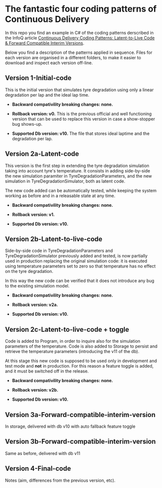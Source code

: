 # The fantastic four coding patterns of Continuous Delivery

In this repo you find an example in C# of the coding patterns derscribed in the InfoQ article [Continuous Delivery Coding Patterns: Latent-to-Live Code & Forward Compatible Interim Versions](https://www.infoq.com/articles/continuous-delivery-coding-patterns).

Below you find a description of the patterns applied in sequence.
Files for each version are organised in a different folders, to make it easier to download and inspect each version off-line.

## Version 1-Initial-code

This is the initial version that simulates tyre degradation using only a linear degradation per lap and the ideal lap time.

- **Backward compativility breaking changes: none.**

- **Rollback version: v0.**
This is the previous official and well functioning version that can be used to replace this version in case a show-stopper bug shows-up.

- **Supported Db version: v10.**
The file that stores ideal laptime and the degradation per lap.

## Version 2a-Latent-code

This version is the first step in extending the tyre degradation simulation taking into account tyre's temperature.
It consists in adding side-by-side the new simulation paramiter in TyreDegradationParameters, and the new simulation in TyreDegradationSimulator, both as latent code.

The new code added can be automatically tested, while keeping the system working as before and in a releasable state at any time.

- **Backward compativility breaking changes: none.**

- **Rollback version: v1.**

- **Supported Db version: v10.**

## Version 2b-Latent-to-live-code

Side-by-side code in TyreDegradationParameters and TyreDegradationSimulator previously added and tested, is now partially used in production replacing the original simulation code: it is executed using temperature parameters set to zero so that temperature has no effect on the tyre degradation.

In this way the new code can be verified that it does not introduce any bug to the existing simulation model.

- **Backward compativility breaking changes: none.**

- **Rollback version: v2a.**

- **Supported Db version: v10.**


## Version 2c-Latent-to-live-code + toggle

Code is added to Program, in order to inquire also for the simulation parameters of the temperature.
Code is also added to Storage to persist and retrieve the temperature parameters (introducing the v11 of the db).

At this stage this new code is supposed to be used only in development and test mode and **not** in production.
For this reason a feature toggle is added, and it must be switched off in the release.

- **Backward compativility breaking changes: none.**

- **Rollback version: v2b.**

- **Supported Db version: v10.**


## Version 3a-Forward-compatible-interim-version

In storage, delivered with db v10
with auto fallback feature toggle

## Version 3b-Forward-compatible-interim-version

Same as before, delivered with db v11

## Version 4-Final-code

Notes (aim, differences from the previous version, etc).

